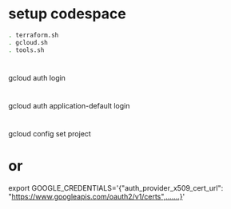 # setup codespace
```bash
. terraform.sh
. gcloud.sh
. tools.sh
```
#
gcloud auth login
# 
gcloud auth application-default login
#
gcloud config set project <your project ID>
# or
export GOOGLE_CREDENTIALS='{"auth_provider_x509_cert_url": "https://www.googleapis.com/oauth2/v1/certs",.......}'